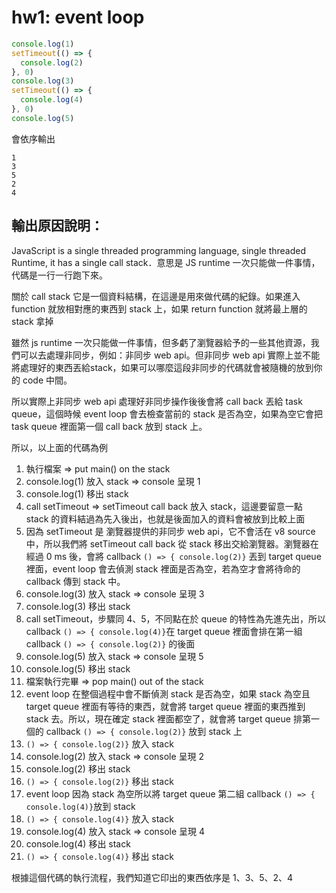 # hw1: event loop

```js
console.log(1)
setTimeout(() => {
  console.log(2)
}, 0)
console.log(3)
setTimeout(() => {
  console.log(4)
}, 0)
console.log(5)
```
會依序輸出

```
1
3
5
2
4
```

## 輸出原因說明：

JavaScript is a single threaded programming language, single threaded Runtime, it has a single call stack．意思是 JS runtime 一次只能做一件事情，代碼是一行一行跑下來。

關於 call stack 它是一個資料結構，在這邊是用來做代碼的紀錄。如果進入 function 就放相對應的東西到 stack 上，如果 return function 就將最上層的 stack 拿掉

雖然 js runtime 一次只能做一件事情，但多虧了瀏覽器給予的一些其他資源，我們可以去處理非同步，例如：非同步 web api。但非同步 web api 實際上並不能將處理好的東西丟給stack，如果可以哪麼這段非同步的代碼就會被隨機的放到你的 code 中間。

所以實際上非同步 web api 處理好非同步操作後後會將 call back 丟給 task queue，這個時候 event loop 會去檢查當前的 stack 是否為空，如果為空它會把 task queue 裡面第一個 call back 放到 stack 上。

所以，以上面的代碼為例

1. 執行檔案 => put main() on the stack
2. console.log(1) 放入 stack => console 呈現 1
3. console.log(1) 移出 stack
4. call setTimeout => setTimeout call back 放入 stack，這邊要留意一點 stack 的資料結過為先入後出，也就是後面加入的資料會被放到比較上面
5. 因為 setTimeout 是 瀏覽器提供的非同步 web api，它不會活在 v8 source 中，所以我們將 setTimeout call back 從 stack 移出交給瀏覽器。瀏覽器在經過 0 ms 後，會將 callback `() => { console.log(2)}` 丟到 target queue 裡面，event loop 會去偵測 stack 裡面是否為空，若為空才會將待命的 callback 傳到 stack 中。 
6. console.log(3) 放入 stack => console 呈現 3
7. console.log(3) 移出 stack
8. call setTimeout，步驟同 4、5，不同點在於 queue 的特性為先進先出，所以 callback `() => { console.log(4)}`在 target queue 裡面會排在第一組 callback `() => { console.log(2)}` 的後面
9. console.log(5) 放入 stack => console 呈現 5
10. console.log(5) 移出 stack
11. 檔案執行完畢 => pop main() out of the stack
12. event loop 在整個過程中會不斷偵測 stack 是否為空，如果 stack 為空且 target queue 裡面有等待的東西，就會將 target queue 裡面的東西推到 stack 去。所以，現在確定 stack 裡面都空了，就會將 target queue 排第一個的 callback `() => { console.log(2)}` 放到 stack 上
13. `() => { console.log(2)}` 放入 stack
14. console.log(2) 放入 stack => console 呈現 2
15. console.log(2) 移出 stack
16. `() => { console.log(2)}` 移出 stack
17. event loop 因為 stack 為空所以將 target queue 第二組 callback `() => { console.log(4)}`放到 stack
18. `() => { console.log(4)}` 放入 stack
19. console.log(4) 放入 stack => console 呈現 4
20. console.log(4) 移出 stack
21. `() => { console.log(4)}` 移出 stack


根據這個代碼的執行流程，我們知道它印出的東西依序是 1、3、5、2、4
